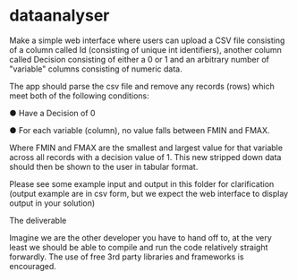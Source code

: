 # dataanalyser

Make a simple web interface where users can upload a CSV file consisting of a column called Id (consisting of unique int identifiers), another column called Decision consisting of either a 0 or 1 and an arbitrary number of "variable" columns consisting of numeric data.

The app should parse the csv file and remove any records (rows) which meet both of the following conditions:

● Have a Decision of 0

● For each variable (column), no value falls between FMIN and FMAX.

Where FMIN and FMAX are the smallest and largest value for that variable across all records with a decision value of 1. This new stripped down data should then be shown to the user in tabular format. 

Please see some example input and output in this folder for clarification (output example are in csv form, but we expect the web interface to display output in your solution)

The deliverable

Imagine we are the other developer you have to hand off to, at the very least we should be able to compile and run the code relatively straight forwardly. The use of free 3rd party libraries and frameworks is encouraged.
